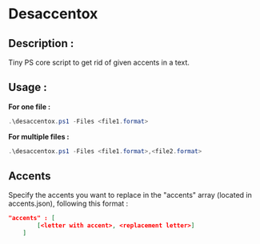# Desaccentox

## Description :

Tiny PS core script to get rid of given accents in a text.

## Usage :

**For one file :**

```powershell
.\desaccentox.ps1 -Files <file1.format>
```

**For multiple files :**

```powershell
.\desaccentox.ps1 -Files <file1.format>,<file2.format>
```

## Accents

Specify the accents you want to replace in the "accents" array (located in accents.json), following this format :

```json
"accents" : [
        [<letter with accent>, <replacement letter>]
    ]
```

